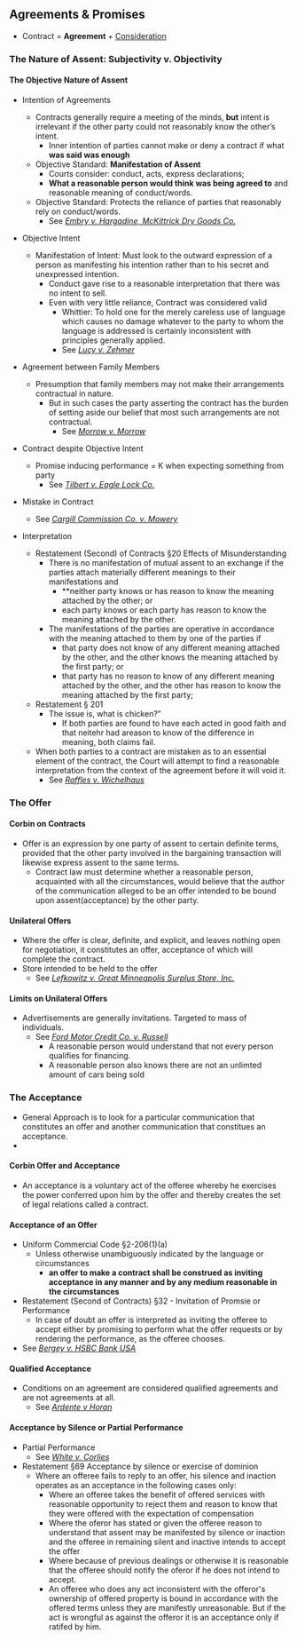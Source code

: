 ## Agreements & Promises

- Contract = **Agreement** + [Consideration](link)

### The Nature of Assent: Subjectivity v. Objectivity
#### The Objective Nature of Assent

- Intention of Agreements
  - Contracts generally require a meeting of the minds, **but** intent is irrelevant if the other party could not reasonably know the other’s intent.
    - Inner intention of parties cannot make or deny a contract if what **was said was enough**
  - Objective Standard: **Manifestation of Assent**
    - Courts consider: conduct, acts, express declarations;
    - **What a reasonable person would think was being agreed to** and reasonable meaning of conduct/words.
  - Objective Standard: Protects the reliance of parties that reasonably rely on conduct/words.
    - See *[Embry v. Hargadine, McKittrick Dry Goods Co.](link)*



- Objective Intent
  - Manifestation of Intent: Must look to the outward expression of a person as manifesting his intention rather than to his secret and unexpressed intention.
    - Conduct gave rise to a reasonable interpretation that there was no intent to sell.
    - Even with very little reliance, Contract was considered valid
      - Whittier: To hold one for the merely careless use of language which causes no damage whatever to the party to whom the language is addressed is certainly inconsistent with principles generally applied.
      - See *[Lucy v. Zehmer](link)*


- Agreement between Family Members
  - Presumption that family members may not make their arrangements contractual in nature.
    - But in such cases the party asserting the contract has the burden of setting aside our belief that most such arrangements are not contractual.
      - See *[Morrow v. Morrow](link)*

- Contract despite Objective Intent
  - Promise inducing performance = K when expecting something from party
    - See *[Tilbert v. Eagle Lock Co.](link)*

- Mistake in Contract
  - See *[Cargill Commission Co. v. Mowery](link)*

- Interpretation
  - Restatement (Second) of Contracts §20 Effects of Misunderstanding
    - There is no manifestation of mutual assent to an exchange if the parties attach materially different meanings to their manifestations and
      - **neither party knows or has reason to know the meaning attached by the other; or
      - each party knows or each party has reason to know the meaning attached by the other.
    - The manifestations of the parties are operative in accordance with the meaning attached to them by one of the parties if
      - that party does not know of any different meaning attached by the other, and the other knows the meaning attached by the first party; or
      - that party has no reason to know of any different meaning attached by the other, and the other has reason to know the meaning attached by the first party;
  - Restatement § 201
    - The issue is, what is chicken?”
      - If both parties are found to have each acted in good faith and that neitehr had areason to know of the difference in meaning, both claims fail.
  - When both parties to a contract are mistaken as to an essential element of the contract, the Court will attempt to find a reasonable interpretation from the context of the agreement before it will void it.
    - See *[Raffles v. Wichelhaus](link)*

### The Offer
#### Corbin on Contracts
  - Offer is an expression by one party of assent to certain definite terms, provided that the other party involved in the bargaining transaction will likewise express assent to the same terms.
    - Contract law must determine whether a reasonable person, acquainted with all the circumstances, would believe that the author of the communication alleged to be an offer intended to be bound upon assent(acceptance) by the other party.

#### Unilateral Offers
- Where the offer is clear, definite, and explicit, and leaves nothing open for negotiation, it constitutes an offer, acceptance of which will complete the contract.
- Store intended to be held to the offer
  - See *[Lefkowitz v. Great Minneapolis Surplus Store, Inc.](link)*

#### Limits on Unilateral Offers
- Advertisements are generally invitations. Targeted to mass of individuals.
  - See *[Ford Motor Credit Co. v. Russell](link)*
    - A reasonable person would understand that not every person qualifies for financing.
    - A reasonable person also knows there are not an unlimted amount of cars being sold

### The Acceptance
- General Approach is to look for a particular communication that constitutes an offer and another communication that constitues an acceptance.
-
#### Corbin Offer and Acceptance
  - An acceptance is a voluntary act of the offeree whereby he exercises the power conferred upon him by the offer and thereby creates the set of legal relations called a contract.

#### Acceptance of an Offer
- Uniform Commercial Code §2-206(1)(a)
  - Unless otherwise unambiguously indicated by the language or circumstances
    - **an offer to make a contract shall be construed as inviting acceptance in any manner and by any medium reasonable in the circumstances**
- Restatement (Second of Contracts) §32 - Invitation of Promsie or Performance
  - In case of doubt an offer is interpreted as inviting the offeree to accept either by promising to perform what the offer requests or by rendering the performance, as the offeree chooses.
- See *[Bergey v. HSBC Bank USA](link)*

#### Qualified Acceptance
- Conditions on an agreement are considered qualified agreements and are not agreements at all.
  - See *[Ardente v Horan](Link)*


#### Acceptance by Silence or Partial Performance
- Partial Performance
  - See *[White v. Corlies](link)*
- Restatement §69 Acceptance by silence or exercise of dominion
  - Where an offeree fails to reply to an offer, his silence and inaction operates as an acceptance in the following cases only:
    - Where an offeree takes the benefit of offered services with reasonable opportunity to reject them and reason to know that they were offered with the expectation of compensation
    - Where the oferor has stated or given the offeree reason to understand that assent may be manifested by silence or inaction and the offeree in remaining silent and inactive intends to accept the offer
    - Where because of previous dealings or otherwise it is reasonable that the offeree should notify the oferor if he does not intend to accept.
    - An offeree who does any act inconsistent with the offeror's ownership of offered property is bound in accordance with the offered terms unless they are manifestly unreasonable. But if the act is wrongful as against the offeror it is an acceptance only if ratifed by him.
